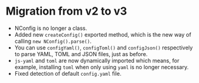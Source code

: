 # Migration from v2 to v3

- NConfig is no longer a class.
- Added new `createConfig()` exported method, which is the new way of calling `new NConfig().parse()`.
- You can use `configYaml()`, `configToml()` and `configJson()` respectively to parse YAML, TOML and JSON files, just as before.
- `js-yaml` and `toml` are now dynamically imported which means, for example, installing `toml` when only using `yaml` is no longer necessary.
- Fixed detection of default `config.yaml` file.
